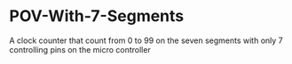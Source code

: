# POV-With-7-Segments
A clock counter that count from 0 to 99 on the seven segments with only 7 controlling pins on the micro controller

